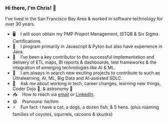 ### Hi there, I'm Chris! 👋

<!--
**cjrumble/cjrumble** is a ✨ _special_ ✨ repository because its `README.md` (this file) appears on your GitHub profile. -->

I've lived in the San Francisco Bay Area & worked in software technology for over 30 years.

- 🖥  &nbsp;&nbsp; I will soon obtain my PMP Project Management, ISTQB & Six Sigma Certifications.
- 🌱  &nbsp;&nbsp; I program primarily in Javascript & Pyton but also have experience in Java.
- 👯  &nbsp;&nbsp; I’ve been a key contributor to the successful implementation and delivery of ETL maps, BI reports & dashboards, test frameworks & the integration of emerging technologies like AI & ML.
- 🤔  &nbsp;&nbsp; I am always in search new exciting projects to contribute to such as Ultralearning, AI, ML, Big Data and AI-assisted SDLC.
- 💬  &nbsp;&nbsp; Ask me about working in tech, career changes, learning new things, Coder Dojo 🥷, & astronomy 🔭
- 📥  &nbsp;&nbsp; How to reach via <a href="cjrumble@yahoo.com">email</a> or <a href="https://www.linkedin.com/in/cjrumble">LinkedIn</a>.
- 😄  &nbsp;&nbsp; Pronouns: he/him
- ⚡ &nbsp;&nbsp; Fun fact: I have a cat, a dogs, a dozen fish, & 5 hens. (plus roaming families of coyotes, squirrels, racoons & skunks)
